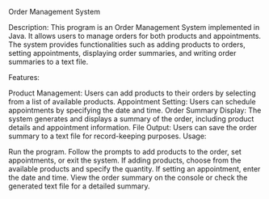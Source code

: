 Order Management System

Description:
This program is an Order Management System implemented in Java. It allows users to manage orders for both products and appointments.
The system provides functionalities such as adding products to orders, setting appointments, displaying order summaries, and writing order summaries to a text file.

Features:

Product Management: Users can add products to their orders by selecting from a list of available products.
Appointment Setting: Users can schedule appointments by specifying the date and time.
Order Summary Display: The system generates and displays a summary of the order, including product details and appointment information.
File Output: Users can save the order summary to a text file for record-keeping purposes.
Usage:

Run the program.
Follow the prompts to add products to the order, set appointments, or exit the system.
If adding products, choose from the available products and specify the quantity.
If setting an appointment, enter the date and time.
View the order summary on the console or check the generated text file for a detailed summary.
